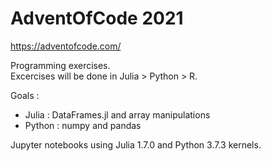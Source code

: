 # AdventOfCode 2021
https://adventofcode.com/

Programming exercises.   
Excercises will be done in Julia > Python > R.

Goals : 
- Julia : DataFrames.jl and array manipulations
- Python : numpy and pandas

Jupyter notebooks using Julia 1.7.0 and Python 3.7.3 kernels.
